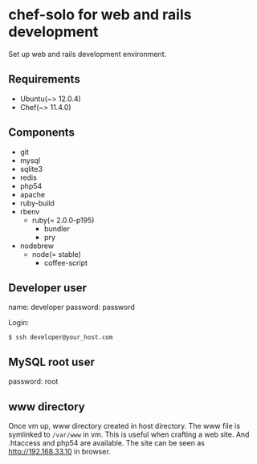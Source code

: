 # chef-solo for web and rails development

Set up web and rails development environment.

## Requirements

* Ubuntu(~> 12.0.4)
* Chef(~> 11.4.0)

## Components

* git
* mysql
* sqlite3
* redis
* php54
* apache
* ruby-build
* rbenv
    * ruby(= 2.0.0-p195)
        * bundler
        * pry
* nodebrew
    * node(= stable)
        * coffee-script

## Developer user

name: developer
password: password

Login:

```shell
$ ssh developer@your_host.com
```

## MySQL root user

password: root

## www directory

Once vm up, www directory created in host directory. The www file is symlinked to `/var/www` in vm.
This is useful when crafting a web site. And .htaccess and php54 are available.
The site can be seen as http://192.168.33.10 in browser.
